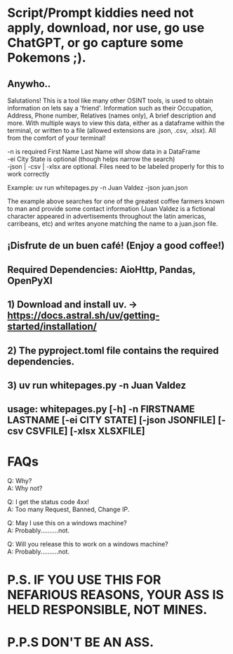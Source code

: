 # Script/Prompt kiddies need not apply, download, nor use, go use ChatGPT, or go capture some Pokemons ;).

## Anywho..

Salutations! This is a tool like many other OSINT tools, is used to obtain information on lets say a 'friend'.
Information such as their Occupation, Address, Phone number, Relatives (names only), A brief description and more.
With multiple ways to view this data, either as a dataframe within the terminal, or written to a file (allowed
extensions are .json, .csv, .xlsx). All from the comfort of your terminal!  

-n is required First Name Last Name will show data in a DataFrame  
-ei City State is optional (though helps narrow the search)  
-json | -csv | -xlsx are optional. Files need to be labeled properly for this to work correctly   

Example: uv run whitepages.py -n Juan Valdez -json juan.json

The example above searches for one of the greatest coffee farmers known to man and provide some contact information
(Juan Valdez is a fictional character appeared in advertisements throughout the latin americas, carribeans, etc)
and writes anyone matching the name to a juan.json file.
## ¡Disfrute de un buen café! (Enjoy a good coffee!)

## Required Dependencies: AioHttp, Pandas, OpenPyXl
## 1) Download and install uv. -> https://docs.astral.sh/uv/getting-started/installation/
## 2) The pyproject.toml file contains the required dependencies.
## 3) uv run whitepages.py -n Juan Valdez 

## usage: whitepages.py [-h] -n FIRSTNAME LASTNAME [-ei CITY STATE] [-json JSONFILE] [-csv CSVFILE] [-xlsx XLSXFILE]  

# FAQs  
Q: Why?  
A: Why not?  

Q: I get the status code 4xx!  
A: Too many Request, Banned, Change IP.  
  
Q: May I use this on a windows machine?  
A: Probably..........not.  

Q: Will you release this to work on a windows machine?  
A: Probably..........not.  

# P.S. IF YOU USE THIS FOR NEFARIOUS REASONS, YOUR ASS IS HELD RESPONSIBLE, NOT MINES.

# P.P.S DON'T BE AN ASS.
